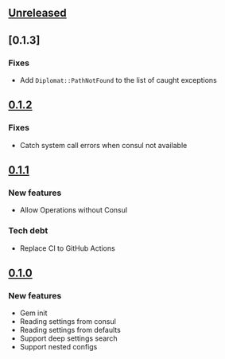 ## [Unreleased]

## [0.1.3]
### Fixes
- Add `Diplomat::PathNotFound` to the list of caught exceptions

## [0.1.2]
### Fixes
- Catch system call errors when consul not available

## [0.1.1]
### New features
- Allow Operations without Consul
### Tech debt
- Replace CI to GitHub Actions

## [0.1.0]
### New features
- Gem init
- Reading settings from consul
- Reading settings from defaults
- Support deep settings search
- Support nested configs

[Unreleased]: https://github.com/matic-insurance/consul_application_settings/compare/0.1.2...HEAD
[0.1.2]: https://github.com/matic-insurance/consul_application_settings/compare/0.1.1...0.1.2
[0.1.1]: https://github.com/matic-insurance/consul_application_settings/compare/0.1.0...0.1.1
[0.1.0]: https://github.com/matic-insurance/consul_application_settings/compare/cb7194f...0.1.0

